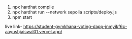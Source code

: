 1.  npx hardhat compile
2.  
    npx hardhat run --network sepolia scripts/deploy.js
3.  npm start

live link-
https://student-gymkhana-voting-dapp-jnmyikf6c-aayushjaiswal01.vercel.app/
